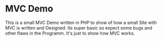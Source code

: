 # MVC Demo

This is a small MVC Demo written in PHP to show of how a small Site with  MVC is written and Designed. Its super basic so expect some bugs and other flaws in the Programm. It's just to show how MVC works.